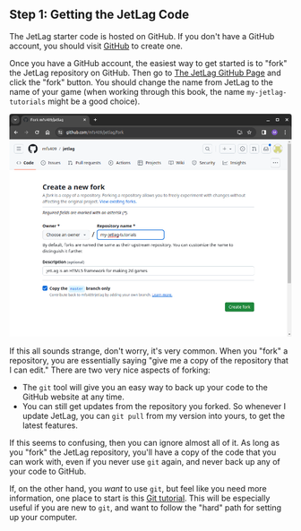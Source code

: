## Step 1: Getting the JetLag Code

The JetLag starter code is hosted on GitHub.  If you don't have a GitHub
account, you should visit [GitHub](http://github.com) to create one.  

Once you have a GitHub account, the easiest way to get started is to "fork" the
JetLag repository on GitHub.  Then go to [The JetLag GitHub
Page](https://github.com/mfs409/jetlag) and click the "fork" button.  You should
change the name from JetLag to the name of your game (when working through this
book, the name `my-jetlag-tutorials` might be a good choice).

![Creating a Fork](./fork.png)

If this all sounds strange, don't worry, it's very common.  When you "fork" a
repository, you are essentially saying "give me a copy of the repository that I
can edit."  There are two very nice aspects of forking:

- The `git` tool will give you an easy way to back up your code to the GitHub
  website at any time.
- You can still get updates from the repository you forked.  So whenever I
  update JetLag, you can `git pull` from my version into yours, to get the
  latest features.

If this seems to confusing, then you can ignore almost all of it.  As long as
you "fork" the JetLag repository, you'll have a copy of the code that you can
work with, even if you never use `git` again, and never back up any of your code
to GitHub.

If, on the other hand, you *want* to use `git`, but feel like you need more
information, one place to start is this [Git
tutorial](https://www.cse.lehigh.edu/~spear/tutorials/viewer.html#cse216_git/tut.md).
This will be especially useful if you are new to `git`, and want to follow the
"hard" path for setting up your computer.

